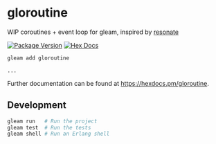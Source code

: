 # gloroutine
WIP coroutines + event loop for gleam, inspired by [resonate](https://github.com/resonatehq/resonate/blob/32bd3b7493a7defd09223bf7bf385a35b229e387/internal/kernel/scheduler/coroutine.go#L9)

[![Package Version](https://img.shields.io/hexpm/v/gloroutine)](https://hex.pm/packages/gloroutine)
[![Hex Docs](https://img.shields.io/badge/hex-docs-ffaff3)](https://hexdocs.pm/gloroutine/)

```sh
gleam add gloroutine
```
```gleam
...
```

Further documentation can be found at <https://hexdocs.pm/gloroutine>.

## Development

```sh
gleam run   # Run the project
gleam test  # Run the tests
gleam shell # Run an Erlang shell
```
